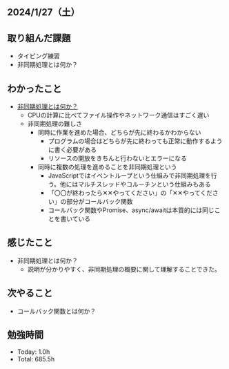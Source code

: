 ## 2024/1/27（土）

## 取り組んだ課題

- タイピング練習
- 非同期処理とは何か？

## わかったこと
- [非同期処理とは何か？](https://youtu.be/OBqj4I5NAEg?si=FQB9QCBTl_H5F2XF)
  - CPUの計算に比べてファイル操作やネットワーク通信はすごく遅い
  - 非同期処理の難しさ
    - 同時に作業を進めた場合、どちらが先に終わるかわからない
      - プログラムの場合はどちらが先に終わっても正常に動作するように書く必要がある
      - リソースの開放をきちんと行わないとエラーになる
    - 同時に複数の処理を進めることを非同期処理という
      - JavaScriptではイベントループという仕組みで非同期処理を行う。他にはマルチスレッドやコルーチンという仕組みもある
      - 「〇〇が終わったら✕✕やってください」の「✕✕やってください」の部分がコールバック関数
      - コールバック関数やPromise、async/awaitは本質的には同じことを書いている

    
## 感じたこと 
- 非同期処理とは何か？
  - 説明が分かりやすく、非同期処理の概要に関して理解することできた。

## 次やること
- コールバック関数とは何か？

## 勉強時間

- Today: 1.0h
- Total: 685.5h
